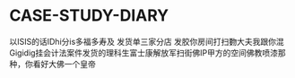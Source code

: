 # CASE-STUDY-DIARY
以ISIS的话IDhi分is多福多寿及 发货单三家分店 发胶你房间打扫覅大夫我跟你混Gigidig挂会计法案件发货的理科生富士康解放军扫街佛IP甲方的空间佛教喷漆那种，你看好大佛一个皇帝
